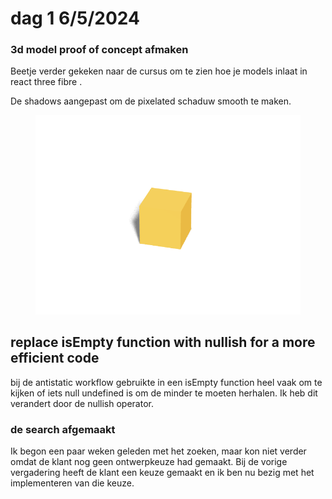 # dag 1 6/5/2024

### &#x20;



### 3d model proof of concept afmaken&#x20;

Beetje verder gekeken naar de cursus om te zien hoe je models inlaat in react three fibre .

De shadows aangepast om de pixelated schaduw smooth te maken.

<figure><img src="../.gitbook/assets/image (27).png" alt=""><figcaption></figcaption></figure>

## replace isEmpty function with nullish for a more efficient code

bij de antistatic workflow gebruikte in een isEmpty function heel vaak om te kijken of iets null undefined is om de minder te moeten herhalen. Ik heb dit verandert door de nullish operator.

### de search afgemaakt&#x20;

Ik begon een paar weken geleden met het zoeken, maar kon niet verder omdat de klant nog geen ontwerpkeuze had gemaakt. Bij de vorige vergadering heeft de klant een keuze gemaakt en ik ben nu bezig met het implementeren van die keuze.







